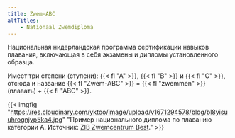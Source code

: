 ```yaml
---
title: Zwem-ABC
altTitles:
    - Nationaal Zwemdiploma
---
```


Национальная нидерландская программа сертификации навыков плавания, включающая в себя экзамены и дипломы установленного образца.

Имеет три степени (ступени): {{< fl "A" >}}, {{< fl "B" >}} и {{< fl "С" >}}, отсюда и название {{< fl "Zwem-ABC" >}} = {{< fl "zwemmen" >}} (плавать) + {{< fl "ABC" >}}.

<!--more-->

{{< imgfig "https://res.cloudinary.com/yktoo/image/upload/v1671294578/blog/bl8yisuuhrognjvp5ka4.jpg" "Пример национального диплома по плаванию категории A. Источник: [ZIB Zwemcentrum Best](https://www.zibzwemcentrumbest.nl/)." >}}
